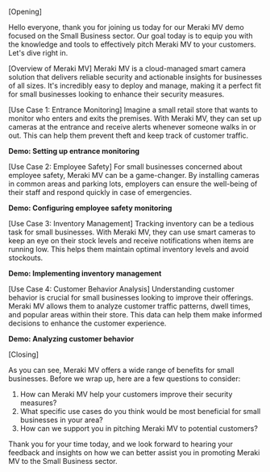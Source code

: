 [Opening]

Hello everyone, thank you for joining us today for our Meraki MV demo focused on the Small Business sector. Our goal today is to equip you with the knowledge and tools to effectively pitch Meraki MV to your customers. Let's dive right in.

[Overview of Meraki MV]
Meraki MV is a cloud-managed smart camera solution that delivers reliable security and actionable insights for businesses of all sizes. It's incredibly easy to deploy and manage, making it a perfect fit for small businesses looking to enhance their security measures.

[Use Case 1: Entrance Monitoring]
Imagine a small retail store that wants to monitor who enters and exits the premises. With Meraki MV, they can set up cameras at the entrance and receive alerts whenever someone walks in or out. This can help them prevent theft and keep track of customer traffic.

**Demo: Setting up entrance monitoring**

[Use Case 2: Employee Safety]
For small businesses concerned about employee safety, Meraki MV can be a game-changer. By installing cameras in common areas and parking lots, employers can ensure the well-being of their staff and respond quickly in case of emergencies.

**Demo: Configuring employee safety monitoring**

[Use Case 3: Inventory Management]
Tracking inventory can be a tedious task for small businesses. With Meraki MV, they can use smart cameras to keep an eye on their stock levels and receive notifications when items are running low. This helps them maintain optimal inventory levels and avoid stockouts.

**Demo: Implementing inventory management**

[Use Case 4: Customer Behavior Analysis]
Understanding customer behavior is crucial for small businesses looking to improve their offerings. Meraki MV allows them to analyze customer traffic patterns, dwell times, and popular areas within their store. This data can help them make informed decisions to enhance the customer experience.

**Demo: Analyzing customer behavior**

[Closing]

As you can see, Meraki MV offers a wide range of benefits for small businesses. Before we wrap up, here are a few questions to consider:
1. How can Meraki MV help your customers improve their security measures?
2. What specific use cases do you think would be most beneficial for small businesses in your area?
3. How can we support you in pitching Meraki MV to potential customers?

Thank you for your time today, and we look forward to hearing your feedback and insights on how we can better assist you in promoting Meraki MV to the Small Business sector.